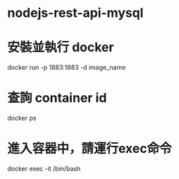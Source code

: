 # nodejs-rest-api-mysql

# 安裝並執行 docker
docker run -p 1883:1883 -d image_name

# 查詢 container id
docker ps

# 進入容器中，請運行exec命令
docker exec -it <container id> /bin/bash


